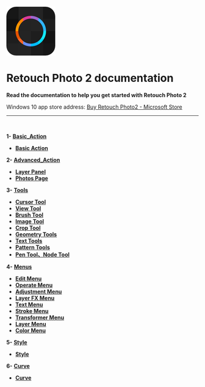 ![Image](Assets/logo.png)
# **Retouch Photo 2  documentation**
**Read the documentation to help you get started with Retouch Photo 2**
 
 Windows 10 app store address: 
[Buy Retouch Photo2 - Microsoft Store](https://www.microsoft.com/store/productId/9P76ZF661496)   
 

---
<br/>

**1-** [**Basic_Action**](#Basic_Action)
   - [**Basic Action**](en-US/BasicAction.md)


**2-** [**Advanced_Action**](#Advanced_Action)
   - [**Layer Panel**](en-US/AdvancedAction_LayerPanel.md)
   - [**Photos Page**](en-US/AdvancedAction_GalleryPage.md)


**3-** [**Tools**](#Tools)
   - [**Cursor Tool**](en-US/Tools_CursorTool.md)
   - [**View Tool**](en-US/Tools_ViewTool.md)
   - [**Brush Tool**](en-US/Tools_BrushTool.md)
   - [**Image Tool**](en-US/Tools_ImageTool.md)
   - [**Crop Tool**](en-US/Tools_CropTool.md)
   - [**Geometry Tools**](en-US/Tools_GeometryTools.md)
   - [**Text Tools**](en-US/Tools_TextTools.md)
   - [**Pattern Tools**](en-US/Tools_PatternTools.md)
   - [**Pen Tool、Node Tool**](en-US/Tools_PenNodeTool.md)


**4-** [**Menus**](#Menus)
   - [**Edit Menu**](en-US/Menus_EditMenu.md)
   - [**Operate Menu**](en-US/Menus_OperateMenu.md)
   - [**Adjustment Menu**](en-US/Menus_AdjustmentMenu.md)
   - [**Layer FX Menu**](en-US/Menus_EffectMenu.md)
   - [**Text Menu**](en-US/Menus_TextMenu.md)
   - [**Stroke Menu**](en-US/Menus_StrokeMenu.md)
   - [**Transformer Menu**](en-US/Menus_TransformerMenu.md)
   - [**Layer Menu**](en-US/Menus_LayerMenu.md)
   - [**Color Menu**](en-US/Menus_ColorMenu.md)


**5-** [**Style**](#Style)
   - [**Style**](en-US/Style.md)


**6-** [**Curve**](#Curve)
   - [**Curve**](en-US/Curve.md)